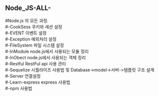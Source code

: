 ## Node_JS-ALL-
#Node.js 의 모든 과정.   
#-CookSess 쿠키와 세션 설정  
#-EVENT 이벤트 설정   
#-Exception 예외처리 설정  
#-FileSystem 파일 시스템 설정  
#-InModule node.js에서 사용되는 모듈 정리   
#-InObect node.js에서 사용되는 객체 정리   
#-Restful RestFul api 사용 관리   
#-Sequelize 시퀄라이즈 사용법 및 Database->model->서버->템플릿 구조 설계  
#-Server 연결설정   
#-Learn-express express 사용법   
#-npm 사용법   
